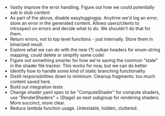 - Vastly improve the error handling. Figure out how we could potentially sub in stub content
- As part of the above, disable easyloggingpp. Anytime we'd log an error, store an error in the generated content. Allows users/clients to introspect on errors and decide what to do. We shouldn't do that for them.
- Return errors, not to top level functions - just internally. Store them in binarized result.
- Explore what we can do with the new (?) vulkan headers for enum-string mapping, could delete or simplify some code! 
- Figure out something smarter for how we're saving the common "state" in the shader file tracker. This works for now, but we can do better
- Identify how to handle some kind of static branching functionality
- Distill responsibilities down to minimum. Cleanup fragments: too much content saved here. 
- Build out integration tests
- Change shader yaml spec to be "ComputeShader" for compute shaders, use "RenderShaders" + (Stage) as next subgroup for rendering shaders. More succinct, more clear.
- Reduce lambda function usage. Untestable, hidden, cluttered.